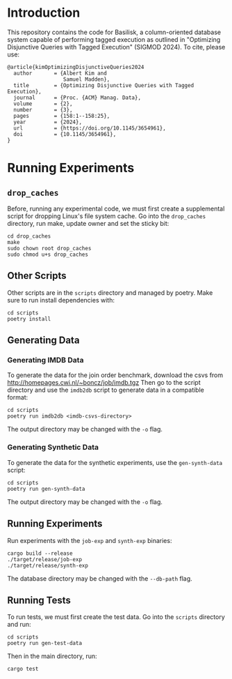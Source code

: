 # Introduction
This repository contains the code for Basilisk, a column-oriented database system capable of performing tagged execution as outlined in "Optimizing Disjunctive Queries with Tagged Execution" (SIGMOD 2024).
To cite, please use:
```
@article{kimOptimizingDisjunctiveQueries2024
  author       = {Albert Kim and
                  Samuel Madden},
  title        = {Optimizing Disjunctive Queries with Tagged Execution},
  journal      = {Proc. {ACM} Manag. Data},
  volume       = {2},
  number       = {3},
  pages        = {158:1--158:25},
  year         = {2024},
  url          = {https://doi.org/10.1145/3654961},
  doi          = {10.1145/3654961},
}
```

# Running Experiments

## `drop_caches`
Before, running any experimental code, we must first create a supplemental script for dropping Linux's file system cache.
Go into the `drop_caches` directory, run make, update owner and set the sticky bit:
```
cd drop_caches
make
sudo chown root drop_caches
sudo chmod u+s drop_caches
```

## Other Scripts
Other scripts are in the `scripts` directory and managed by poetry. Make sure to run install dependencies with:
```
cd scripts
poetry install
```

## Generating Data
### Generating IMDB Data
To generate the data for the join order benchmark, download the csvs from http://homepages.cwi.nl/~boncz/job/imdb.tgz
Then go to the script directory and use the `imdb2db` script to generate data in a compatible format:
```
cd scripts
poetry run imdb2db <imdb-csvs-directory>
```
The output directory may be changed with the `-o` flag.

### Generating Synthetic Data
To generate the data for the synthetic experiments, use the `gen-synth-data` script:
```
cd scripts
poetry run gen-synth-data
```
The output directory may be changed with the `-o` flag.

## Running Experiments
Run experiments with the `job-exp` and `synth-exp` binaries:
```
cargo build --release
./target/release/job-exp
./target/release/synth-exp
```
The database directory may be changed with the `--db-path` flag.

## Running Tests
To run tests, we must first create the test data. Go into the `scripts` directory and run:
```
cd scripts
poetry run gen-test-data
```

Then in the main directory, run:
```
cargo test
```

